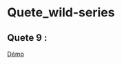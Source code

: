 # Quete_wild-series

## Quete 9 :

[Démo](https://www.loom.com/share/89fc7ba202364b9ab1363f9aba330bf2 )
